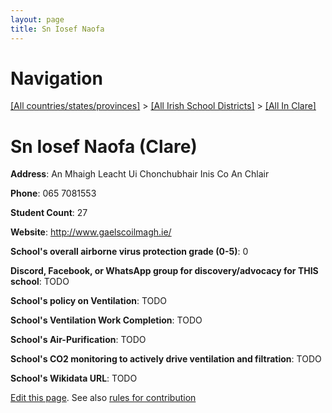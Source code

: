 ```yaml
---
layout: page
title: Sn Iosef Naofa
---
```

# Navigation

[[All countries/states/provinces]](../../..) > [[All Irish School Districts]](../..) > [[All In Clare]](..)

# Sn Iosef Naofa (Clare)

**Address**: An Mhaigh Leacht Ui Chonchubhair Inis Co An Chlair

**Phone**: 065 7081553

**Student Count**: 27

**Website**: <http://www.gaelscoilmagh.ie/>

**School's overall airborne virus protection grade (0-5)**: 0

**Discord, Facebook, or WhatsApp group for discovery/advocacy for THIS school**: TODO

**School's policy on Ventilation**: TODO

**School's Ventilation Work Completion**: TODO

**School's Air-Purification**: TODO

**School's CO2 monitoring to actively drive ventilation and filtration**: TODO

**School's Wikidata URL**: TODO


[Edit this page](https://github.com/ventilate-schools/Ireland/edit/main/./Clare/Sn_Iosef_Naofa.md). See also [rules for contribution](../../../contribution-rules/)